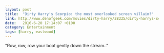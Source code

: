 ```yaml
---
layout: post
title:  "Dirty Harry's Scorpio: the most overlooked screen villain?"
link: http://www.denofgeek.com/movies/dirty-harry/28335/dirty-harrys-scorpio-the-most-overlooked-screen-villain
date:   2016-6-20 17:14:07 +0100
category: Entertainment
tags: [harry, eastwood]
---
```


"Row, row, row your boat gently down the stream.."